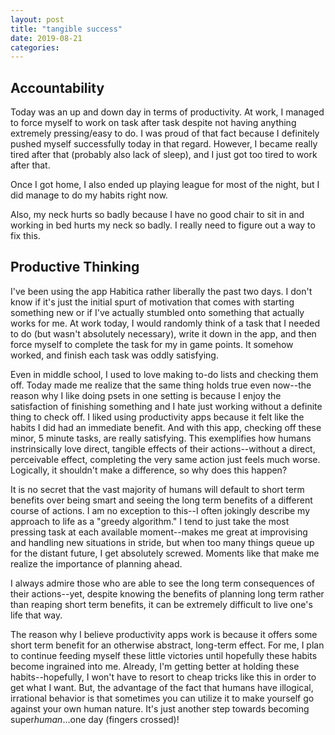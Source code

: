 ```yaml
---
layout: post
title: "tangible success"
date: 2019-08-21
categories:
---
```

## Accountability
Today was an up and down day in terms of productivity. At work, I managed to force myself to work on task after task despite not having anything extremely pressing/easy to do. I was proud of that fact because I definitely pushed myself successfully today in that regard. However, I became really tired after that (probably also lack of sleep), and I just got too tired to work after that.

Once I got home, I also ended up playing league for most of the night, but I did manage to do my habits right now.

Also, my neck hurts so badly because I have no good chair to sit in and working in bed hurts my neck so badly. I really need to figure out a way to fix this.

## Productive Thinking
I've been using the app Habitica rather liberally the past two days. I don't know if it's just the initial spurt of motivation that comes with starting something new or if I've actually stumbled onto something that actually works for me. At work today, I would randomly think of a task that I needed to do (but wasn't absolutely necessary), write it down in the app, and then force myself to complete the task for my in game points. It somehow worked, and finish each task was oddly satisfying.

Even in middle school, I used to love making to-do lists and checking them off. Today made me realize that the same thing holds true even now--the reason why I like doing psets in one setting is because I enjoy the satisfaction of finishing something and I hate just working without a definite thing to check off. I liked using productivity apps because it felt like the habits I did had an immediate benefit. And with this app, checking off these minor, 5 minute tasks, are really satisfying. This exemplifies how humans instrinsically love direct, tangible effects of their actions--without a direct, perceivable effect, completing the very same action just feels much worse. Logically, it shouldn't make a difference, so why does this happen?

It is no secret that the vast majority of humans will default to short term benefits over being smart and seeing the long term benefits of a different course of actions. I am no exception to this--I often jokingly describe my approach to life as a "greedy algorithm." I tend to just take the most pressing task at each available moment--makes me great at improvising and handling new situations in stride, but when too many things queue up for the distant future, I get absolutely screwed. Moments like that make me realize the importance of planning ahead.

I always admire those who are able to see the long term consequences of their actions--yet, despite knowing the benefits of planning long term rather than reaping short term benefits, it can be extremely difficult to live one's life that way. 

The reason why I believe productivity apps work is because it offers some short term benefit for an otherwise abstract, long-term effect. For me, I plan to continue feeding myself these little victories until hopefully these habits become ingrained into me. Already, I'm getting better at holding these habits--hopefully, I won't have to resort to cheap tricks like this in order to get what I want. But, the advantage of the fact that humans have illogical, irrational behavior is that sometimes you can utilize it to make yourself go against your own human nature. It's just another step towards becoming super*human*...one day (fingers crossed)!
